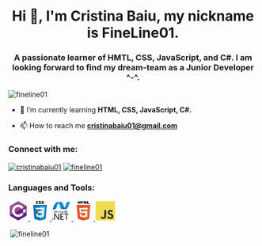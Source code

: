 <h1 align="center">Hi 👋, I'm Cristina Baiu, my nickname is FineLine01.</h1>
<h3 align="center">A passionate learner of HMTL, CSS, JavaScript, and C#. I am looking forward to find my dream-team as a Junior Developer ^-^.</h3>

<p align="left"> <img src="https://komarev.com/ghpvc/?username=fineline01&label=Profile%20views&color=ff69b4&style=for-the-badge" alt="fineline01" /> </p>

- 🌱 I’m currently learning **HTML, CSS, JavaScript, C#.**

- 📫 How to reach me **cristinabaiu01@gmail.com**

<h3 align="left">Connect with me:</h3>
<p align="left">
<a href="https://linkedin.com/in/cristinabaiu01" target="blank"><img align="center" src="https://raw.githubusercontent.com/rahuldkjain/github-profile-readme-generator/master/src/images/icons/Social/linked-in-alt.svg" alt="cristinabaiu01" height="30" width="40" /></a>
<a href="https://stackoverflow.com/users/fineline01" target="blank"><img align="center" src="https://raw.githubusercontent.com/rahuldkjain/github-profile-readme-generator/master/src/images/icons/Social/stack-overflow.svg" alt="fineline01" height="30" width="40" /></a>
</p>

<h3 align="left">Languages and Tools:</h3>
<p align="left"> <a href="https://www.w3schools.com/cs/" target="_blank" rel="noreferrer"> <img src="https://raw.githubusercontent.com/devicons/devicon/master/icons/csharp/csharp-original.svg" alt="csharp" width="40" height="40"/> </a> <a href="https://www.w3schools.com/css/" target="_blank" rel="noreferrer"> <img src="https://raw.githubusercontent.com/devicons/devicon/master/icons/css3/css3-original-wordmark.svg" alt="css3" width="40" height="40"/> </a> <a href="https://dotnet.microsoft.com/" target="_blank" rel="noreferrer"> <img src="https://raw.githubusercontent.com/devicons/devicon/master/icons/dot-net/dot-net-original-wordmark.svg" alt="dotnet" width="40" height="40"/> </a> <a href="https://www.w3.org/html/" target="_blank" rel="noreferrer"> <img src="https://raw.githubusercontent.com/devicons/devicon/master/icons/html5/html5-original-wordmark.svg" alt="html5" width="40" height="40"/> </a> <a href="https://developer.mozilla.org/en-US/docs/Web/JavaScript" target="_blank" rel="noreferrer"> <img src="https://raw.githubusercontent.com/devicons/devicon/master/icons/javascript/javascript-original.svg" alt="javascript" width="40" height="40"/> </a> </p>

<p>&nbsp;<img align="center" src="https://github-readme-stats.vercel.app/api?username=fineline01&show_icons=true&locale=en" alt="fineline01" /></p>
